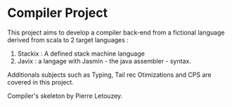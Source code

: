 # Compiler Project
This project aims to develop a compiler back-end from a fictional language derived from scala to 2 target languages :
  1. Stackix : A defined stack machine language
  2. Javix : a langage with Jasmin - the java assembler - syntax.
 
Additionals subjects such as Typing, Tail rec Otimizations and CPS are covered in this project.

Compiler's skeleton by Pierre Letouzey.
